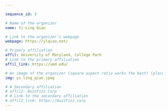 ```yaml
---

sequence_id: 3

# Name of the organizer
name: Yi-Ling Qiao

# Link to the organizer's webpage
webpage: https://ylqiao.net/

# Primary affiliation
affil: University of Maryland, College Park
# Link to the primary affiliation
affil_link: https://umd.edu/

# An image of the organizer (square aspect ratio works the best) (place in the `assets/img/organizers` directory)
img: yi_ling_qiao.jpeg

# # Secondary affiliation
# affil2: BuzzFizz Corp
# # Link to the secondary affiliation
# affil2_link: https://buzzfizz.corp
---
```

